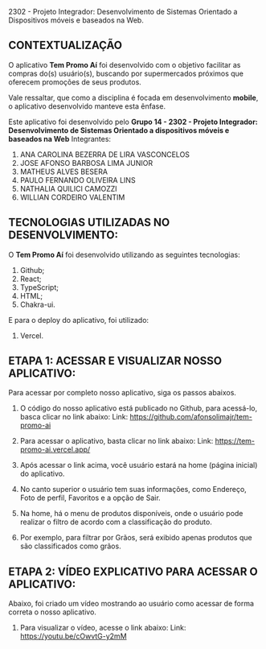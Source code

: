 2302 - Projeto Integrador: Desenvolvimento de Sistemas Orientado a Dispositivos móveis e baseados na Web.

## CONTEXTUALIZAÇÃO

O aplicativo **Tem Promo Aí** foi desenvolvido com o objetivo facilitar as compras do(s) usuário(s), buscando por supermercados próximos
que oferecem promoções de seus produtos.

Vale ressaltar, que como a disciplina é focada em desenvolvimento **mobile**, o aplicativo desenvolvido manteve esta ênfase.

Este aplicativo foi desenvolvido pelo **Grupo 14 - 2302 - Projeto Integrador: Desenvolvimento de Sistemas Orientado a dispositivos móveis e baseados na Web**
Integrantes:

1. ANA CAROLINA BEZERRA DE LIRA VASCONCELOS
2. JOSE AFONSO BARBOSA LIMA JUNIOR
3. MATHEUS ALVES BESERA
4. PAULO FERNANDO OLIVEIRA LINS
5. NATHALIA QUILICI CAMOZZI
6. WILLIAN CORDEIRO VALENTIM

## TECNOLOGIAS UTILIZADAS NO DESENVOLVIMENTO:

O **Tem Promo Aí** foi desenvolvido utilizando as seguintes tecnologias:

1. Github;
2. React;
3. TypeScript;
4. HTML;
5. Chakra-ui.

E para o deploy do aplicativo, foi utilizado:

1. Vercel.

## ETAPA 1: ACESSAR E VISUALIZAR NOSSO APLICATIVO:

Para acessar por completo nosso aplicativo, siga os passos abaixos.

1. O código do nosso aplicativo está publicado no Github, para acessá-lo, basca clicar no link abaixo:
Link: https://github.com/afonsolimajr/tem-promo-ai

2. Para acessar o aplicativo, basta clicar no link abaixo:
Link: https://tem-promo-ai.vercel.app/

3. Após acessar o link acima, você usuário estará na home (página inicial) do aplicativo.

4. No canto superior o usuário tem suas informações, como Endereço, Foto de perfil, Favoritos e a opção de Sair.

5. Na home, há o menu de produtos disponíveis, onde o usuário pode realizar o filtro de acordo com a classificação do produto.

6. Por exemplo, para filtrar por Grãos, será exibido apenas produtos que são classificados como grãos.

## ETAPA 2: VÍDEO EXPLICATIVO PARA ACESSAR O APLICATIVO:

Abaixo, foi criado um vídeo mostrando ao usuário como acessar de forma correta o nosso aplicativo.

1. Para visualizar o vídeo, acesse o link abaixo:
Link: https://youtu.be/cOwvtG-y2mM